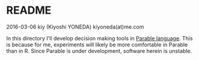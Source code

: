 # README

2016-03-06 kiy (Kiyoshi YONEDA) kiyoneda(at)me.com

In this directory I'll develop decision making tools in 
[Parable language](http://www.forthworks.com/parable/).
This is because for me, experiments will likely be more comfortable in Parable than in R.
Since Parable is under development, software herein is unstable.

